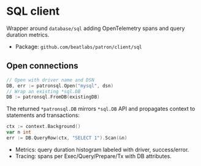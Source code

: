 # SQL client

Wrapper around `database/sql` adding OpenTelemetry spans and query duration metrics.

- Package: `github.com/beatlabs/patron/client/sql`

## Open connections

```go
// Open with driver name and DSN
DB, err := patronsql.Open("mysql", dsn)
// Wrap an existing *sql.DB
DB := patronsql.FromDB(existingDB)
```

The returned `*patronsql.DB` mirrors `*sql.DB` API and propagates context to statements and transactions:

```go
ctx := context.Background()
var n int
err := DB.QueryRow(ctx, "SELECT 1").Scan(&n)
```

- Metrics: query duration histogram labeled with driver, success/error.
- Tracing: spans per Exec/Query/Prepare/Tx with DB attributes.
